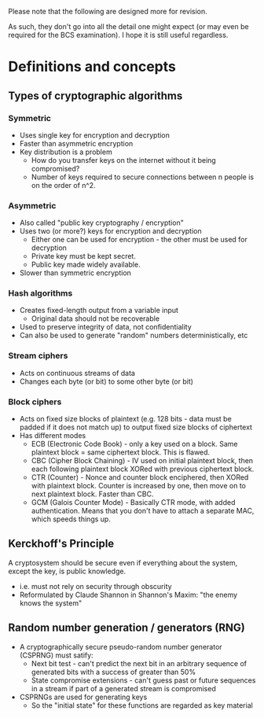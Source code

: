 Please note that the following are designed more for revision.

As such, they don't go into all the detail one might expect (or may even be required for the BCS
examination). I hope it is still useful regardless.

# Definitions and concepts

## Types of cryptographic algorithms

### Symmetric
- Uses single key for encryption and decryption
- Faster than asymmetric encryption
- Key distribution is a problem
  - How do you transfer keys on the internet without it being compromised?
  - Number of keys required to secure connections between n people is on the order of n^2.

### Asymmetric
- Also called "public key cryptography / encryption"
- Uses two (or more?) keys for encryption and decryption
  - Either one can be used for encryption - the other must be used for decryption
  - Private key must be kept secret.
  - Public key made widely available.
- Slower than symmetric encryption

### Hash algorithms
- Creates fixed-length output from a variable input
  - Original data should not be recoverable
- Used to preserve integrity of data, not confidentiality
- Can also be used to generate "random" numbers deterministically, etc

### Stream ciphers
- Acts on continuous streams of data
- Changes each byte (or bit) to some other byte (or bit)

### Block ciphers
- Acts on fixed size blocks of plaintext (e.g. 128 bits - data must be padded if it does not match
  up) to output fixed size blocks of ciphertext
- Has different modes
  - ECB (Electronic Code Book) - only a key used on a block. Same plaintext block = same ciphertext
    block. This is flawed.
  - CBC (Cipher Block Chaining) - IV used on initial plaintext block, then each following plaintext
    block XORed with previous ciphertext block.
  - CTR (Counter) - Nonce and counter block enciphered, then XORed with plaintext block. Counter is
    increased by one, then move on to next plaintext block. Faster than CBC.
  - GCM (Galois Counter Mode) - Basically CTR mode, with added authentication. Means that you don't
    have to attach a separate MAC, which speeds things up.

## Kerckhoff's Principle
A cryptosystem should be secure even if everything about the system, except the key, is public
knowledge.
- i.e. must not rely on security through obscurity
- Reformulated by Claude Shannon in Shannon's Maxim: "the enemy knows the system"

## Random number generation / generators (RNG)
- A cryptographically secure pseudo-random number generator (CSPRNG) must satify:
  - Next bit test - can't predict the next bit in an arbitrary sequence of generated bits with a
    success of greater than 50%
  - State compromise extensions - can't guess past or future sequences in a stream if part of a
    generated stream is compromised
- CSPRNGs are used for generating keys
  - So the "initial state" for these functions are regarded as key material
